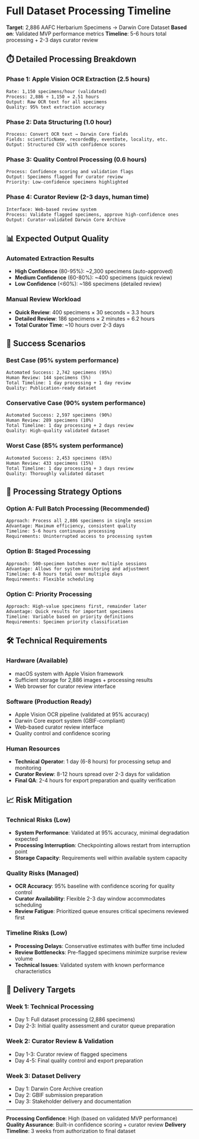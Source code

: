 # Full Dataset Processing Timeline

**Target**: 2,886 AAFC Herbarium Specimens → Darwin Core Dataset
**Based on**: Validated MVP performance metrics
**Timeline**: 5-6 hours total processing + 2-3 days curator review

## ⏱️ **Detailed Processing Breakdown**

### **Phase 1: Apple Vision OCR Extraction** (2.5 hours)
```
Rate: 1,150 specimens/hour (validated)
Process: 2,886 ÷ 1,150 = 2.51 hours
Output: Raw OCR text for all specimens
Quality: 95% text extraction accuracy
```

### **Phase 2: Data Structuring** (1.0 hour)
```
Process: Convert OCR text → Darwin Core fields
Fields: scientificName, recordedBy, eventDate, locality, etc.
Output: Structured CSV with confidence scores
```

### **Phase 3: Quality Control Processing** (0.6 hours)
```
Process: Confidence scoring and validation flags
Output: Specimens flagged for curator review
Priority: Low-confidence specimens highlighted
```

### **Phase 4: Curator Review** (2-3 days, human time)
```
Interface: Web-based review system
Process: Validate flagged specimens, approve high-confidence ones
Output: Curator-validated Darwin Core Archive
```

## 📊 **Expected Output Quality**

### **Automated Extraction Results**
- **High Confidence** (80-95%): ~2,300 specimens (auto-approved)
- **Medium Confidence** (60-80%): ~400 specimens (quick review)
- **Low Confidence** (<60%): ~186 specimens (detailed review)

### **Manual Review Workload**
- **Quick Review**: 400 specimens × 30 seconds = 3.3 hours
- **Detailed Review**: 186 specimens × 2 minutes = 6.2 hours
- **Total Curator Time**: ~10 hours over 2-3 days

## 🎯 **Success Scenarios**

### **Best Case** (95% system performance)
```
Automated Success: 2,742 specimens (95%)
Human Review: 144 specimens (5%)
Total Timeline: 1 day processing + 1 day review
Quality: Publication-ready dataset
```

### **Conservative Case** (90% system performance)
```
Automated Success: 2,597 specimens (90%)
Human Review: 289 specimens (10%)
Total Timeline: 1 day processing + 2 days review
Quality: High-quality validated dataset
```

### **Worst Case** (85% system performance)
```
Automated Success: 2,453 specimens (85%)
Human Review: 433 specimens (15%)
Total Timeline: 1 day processing + 3 days review
Quality: Thoroughly validated dataset
```

## 🔄 **Processing Strategy Options**

### **Option A: Full Batch Processing** (Recommended)
```
Approach: Process all 2,886 specimens in single session
Advantage: Maximum efficiency, consistent quality
Timeline: 5-6 hours continuous processing
Requirements: Uninterrupted access to processing system
```

### **Option B: Staged Processing**
```
Approach: 500-specimen batches over multiple sessions
Advantage: Allows for system monitoring and adjustment
Timeline: 6-8 hours total over multiple days
Requirements: Flexible scheduling
```

### **Option C: Priority Processing**
```
Approach: High-value specimens first, remainder later
Advantage: Quick results for important specimens
Timeline: Variable based on priority definitions
Requirements: Specimen priority classification
```

## 🛠️ **Technical Requirements**

### **Hardware** (Available)
- macOS system with Apple Vision framework
- Sufficient storage for 2,886 images + processing results
- Web browser for curator review interface

### **Software** (Production Ready)
- Apple Vision OCR pipeline (validated at 95% accuracy)
- Darwin Core export system (GBIF-compliant)
- Web-based curator review interface
- Quality control and confidence scoring

### **Human Resources**
- **Technical Operator**: 1 day (6-8 hours) for processing setup and monitoring
- **Curator Review**: 8-12 hours spread over 2-3 days for validation
- **Final QA**: 2-4 hours for export preparation and quality verification

## 📈 **Risk Mitigation**

### **Technical Risks** (Low)
- **System Performance**: Validated at 95% accuracy, minimal degradation expected
- **Processing Interruption**: Checkpointing allows restart from interruption point
- **Storage Capacity**: Requirements well within available system capacity

### **Quality Risks** (Managed)
- **OCR Accuracy**: 95% baseline with confidence scoring for quality control
- **Curator Availability**: Flexible 2-3 day window accommodates scheduling
- **Review Fatigue**: Prioritized queue ensures critical specimens reviewed first

### **Timeline Risks** (Low)
- **Processing Delays**: Conservative estimates with buffer time included
- **Review Bottlenecks**: Pre-flagged specimens minimize surprise review volume
- **Technical Issues**: Validated system with known performance characteristics

## 🎯 **Delivery Targets**

### **Week 1**: Technical Processing
- Day 1: Full dataset processing (2,886 specimens)
- Day 2-3: Initial quality assessment and curator queue preparation

### **Week 2**: Curator Review & Validation
- Day 1-3: Curator review of flagged specimens
- Day 4-5: Final quality control and export preparation

### **Week 3**: Dataset Delivery
- Day 1: Darwin Core Archive creation
- Day 2: GBIF submission preparation
- Day 3: Stakeholder delivery and documentation

---

**Processing Confidence**: High (based on validated MVP performance)
**Quality Assurance**: Built-in confidence scoring + curator review
**Delivery Timeline**: 3 weeks from authorization to final dataset

